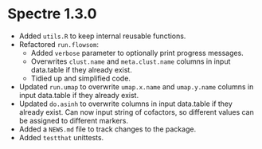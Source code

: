 # Spectre 1.3.0

* Added `utils.R` to keep internal reusable functions.
* Refactored `run.flowsom`:
    * Added `verbose` parameter to optionally print progress messages.
    * Overwrites `clust.name` and `meta.clust.name` columns in input data.table
    if they already exist.
    * Tidied up and simplified code.
* Updated `run.umap` to overwrite `umap.x.name` and `umap.y.name` columns in 
input data.table if they already exist.
* Updated `do.asinh` to overwrite columns in input data.table if they already exist. Can now input string of cofactors, so different values can be assigned to different markers.
* Added a `NEWS.md` file to track changes to the package.
* Added `testthat` unittests.